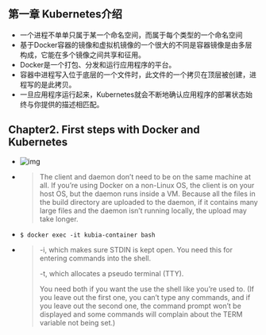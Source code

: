 
## 第一章  Kubernetes介绍

*  一个进程不单单只属于某一个命名空间，而属于每个类型的一个命名空间
*  基于Docker容器的镜像和虚拟机镜像的一个很大的不同是容器镜像是由多层构成，它能在多个镜像之间共享和征用。
*  Docker是一个打包、分发和运行应用程序的平台。
*  容器中进程写入位于底层的一个文件时，此文件的一个拷贝在顶层被创建，进程写的是此拷贝。
* 一旦应用程序运行起来，Kubernetes就会不断地确认应用程序的部署状态始终与你提供的描述相匹配。

## Chapter2. First steps with Docker and Kubernetes

* ![img](https://learning.oreilly.com/library/view/kubernetes-in-action/9781617293726/Images/02fig02_alt.jpg)

* > The client and daemon don’t need to be on the same machine at all. If you’re using Docker on a non-Linux OS, the client is on your host OS, but the daemon runs inside a VM. Because all the files in the build directory are uploaded to the daemon, if it contains many large files and the daemon isn’t running locally, the upload may take longer.

* ```shell
  $ docker exec -it kubia-container bash
  ```

* > -i, which makes sure STDIN is kept open. You need this for entering commands into the shell.  
  >
  >   -t, which allocates a pseudo terminal (TTY).    
  >
  > You need both if you want the use the shell like you’re used to. (If you leave out the first one, you can’t type any commands, and if you leave out the second one, the command prompt won’t be displayed and some commands will complain about the TERM variable not being set.)
